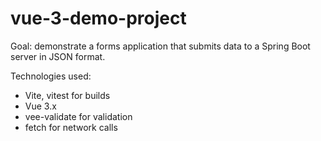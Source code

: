 # vue-3-demo-project

Goal: demonstrate a forms application that submits data to a Spring Boot server in JSON format.

Technologies used:

* Vite, vitest for builds
* Vue 3.x
* vee-validate for validation
* fetch for network calls
